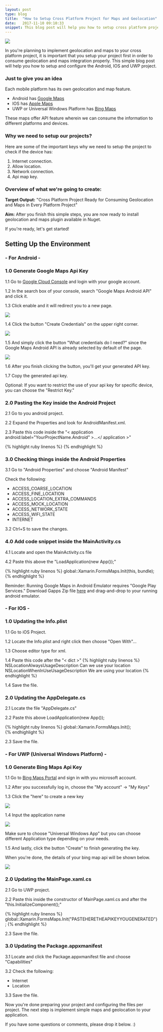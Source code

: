 ```yaml
---
layout: post
type: blog
title:  "How to Setup Cross Platform Project for Maps and Geolocation"
date:   2017-11-10 09:10:33
snippet: This blog post will help you how to setup cross platform project in order to consume geolocation and maps. 
---
```


<img src="https://user-images.githubusercontent.com/10904957/32660163-b878c138-c65c-11e7-8241-3494e874ef3f.jpeg" alt-image="Mark Deanil Vicente Blog Map Image" />

In you're planning to implement geolocation and maps to your cross platform project, it is important that you setup your project first in order to consume geolocation and maps integration properly. This simple blog post will help you how to setup and configure the Android, IOS and UWP project.

### Just to give you an idea

Each mobile platform has its own geolocation and map feature. 

- Android has <a href="https://developers.google.com/maps/">Google Maps</a>
- IOS has <a href="https://www.apple.com/ios/maps/">Apple Maps</a>
- UWP or Universal Windows Platform has <a href="https://www.microsoft.com/en-us/maps/choose-your-bing-maps-api">Bing Maps</a>

These maps offer API feature wherein we can consume the information to different platforms and devices. 

### Why we need to setup our projects?

Here are some of the important keys why we need to setup the project to check if the device has:

1. Internet connection.
2. Allow location.
3. Network connection.
4. Api map key.

### Overview of what we're going to create:

<strong>Target Output:</strong> "Cross Platform Project Ready for Consuming Geolocation and Maps in Every Platform Project"

<strong>Aim:</strong> After you finish this simple steps, you are now ready to install geolocation and maps plugin available in Nuget.

If you're ready, let's get started!

## Setting Up the Environment

### - For Android -

### 1.0 Generate Google Maps Api Key

1.1 Go to <a href="https://console.cloud.google.com">Google Cloud Console</a> and login with your google account.

1.2 In the search box of your console, search "Google Maps Android API" and click it.

1.3 Click enable and it will redirect you to a new page.

<img src="https://user-images.githubusercontent.com/10904957/32661766-205a16de-c663-11e7-9a4c-7a636693def5.png">

1.4 Click the button "Create Credentials" on the upper right corner.

<img src="https://user-images.githubusercontent.com/10904957/32661880-7cf6db2a-c663-11e7-83e5-eb21aa857e00.png">

1.5 And simply click the button "What credentials do I need?" since the Google Maps Android API is already selected by default of the page.

<img src="https://user-images.githubusercontent.com/10904957/32661958-ccb7df38-c663-11e7-9e6a-de4a1bbe4dfe.png">

1.6 After you finish clicking the button, you'll get your generated API key.

1.7 Copy the generated api key.

Optional: If you want to restrict the use of your api key for specific device, you can choose the "Restrict Key."

### 2.0 Pasting the Key inside the Android Project

2.1 Go to you android project.

2.2 Expand the Properties and look for AndroidManifest.xml.

2.3 Paste this code inside the "< application android:label="YourProjectName.Android" >...</ application >"

{% highlight ruby linenos %}
<application android:label="YourProjectName.Android">
    <meta-data android:name="com.google.android.geo.API_KEY" android:value="PASTEYOURGENERATEDKEYHERE"/>
</application>
{% endhighlight %}

### 3.0 Checking things inside the Android Properties

3.1 Go to "Android Properties" and choose "Android Manifest"

Check the following:
- ACCESS_COARSE_LOCATION
- ACCESS_FINE_LOCATION
- ACCESS_LOCATION_EXTRA_COMMANDS
- ACCESS_MOCK_LOCATION
- ACCESS_NETWORK_STATE
- ACCESS_WIFI_STATE
- INTERNET

3.2 Ctrl+S to save the changes.

### 4.0 Add code snippet inside the MainActivity.cs

4.1 Locate and open the MainActivity.cs file

4.2 Paste this above the "LoadApplication(new App());"

{% highlight ruby linenos %}
global::Xamarin.FormsMaps.Init(this, bundle);
{% endhighlight %}

Reminder: Running Google Maps in Android Emulator requires "Google Play Services." Download Gapps Zip file <a href="http://www.teamandroid.com/gapps/">here</a> and drag-and-drop to your running android emulator.

### - For IOS -

### 1.0 Updating the Info.plist
1.1 Go to iOS Project.

1.2 Locate the Info.plist and right click then choose "Open With"...

1.3 Choose editor type for xml.

1.4 Paste this code after the "< dict >"
{% highlight ruby linenos %}
<key>NSLocationAlwaysUsageDescription</key>
    <string>Can we use your location</string>
<key>NSLocationWhenInUseUsageDescription</key>
    <string>We are using your location</string>
{% endhighlight %}

1.4 Save the file.

### 2.0 Updating the AppDelegate.cs

2.1 Locate the file "AppDelegate.cs"

2.2 Paste this above LoadApplication(new App());

{% highlight ruby linenos %}
global::Xamarin.FormsMaps.Init();  
{% endhighlight %}

2.3 Save the file.

### - For UWP (Universal Windows Platform) -

### 1.0 Generate Bing Maps Api Key

1.1 Go to <a href="https://www.bingmapsportal.com/">Bing Maps Portal</a> and sign in with you microsoft account.

1.2 After you successfully log in, choose the "My account" -> "My Keys"

1.3 Click the "here" to create a new key

<img src="https://user-images.githubusercontent.com/10904957/32685519-f4bdbf06-c6cd-11e7-885c-1d83b33ba9db.png">

1.4 Input the application name

<img src="https://user-images.githubusercontent.com/10904957/32685536-68c91648-c6ce-11e7-8e1a-417575beb839.png">

Make sure to choose "Universal Windows App" but you can choose different Application type depending on your needs.

1.5 And lastly, click the button "Create" to finish generating the key.

When you're done, the details of your bing map api will be shown below.

<img src="https://user-images.githubusercontent.com/10904957/32685571-20e74812-c6cf-11e7-9dcb-9e7e3f39f398.png">

### 2.0 Updating the MainPage.xaml.cs

2.1 Go to UWP project.

2.2 Paste this inside the constructor of MainPage.xaml.cs and after the "this.InitializeComponent();"

{% highlight ruby linenos %}
global::Xamarin.FormsMaps.Init("PASTEHERETHEAPIKEYYOUGENERATED");
{% endhighlight %}

2.3 Save the file.

### 3.0 Updating the Package.appxmanifest

3.1 Locate and click the Package.appxmanifest file and choose "Capabilities"

3.2 Check the following:

- Internet
- Location

3.3 Save the file.

Now you're done preparing your project and configuring the files per project. The next step is implement simple maps and geolocation to your application.

If you have some questions or comments, please drop it below. :)
